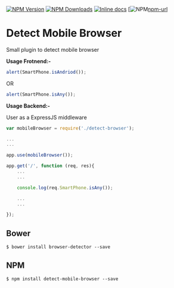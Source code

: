   [![NPM Version][npm-image]][npm-url]
  [![NPM Downloads][downloads-image]][downloads-url]
  [![Inline docs][docs-image]][docs-url]
  [![NPM][npm-download-image][npm-url]

Detect Mobile Browser
=====================

Small plugin to detect mobile browser 

**Usage Frotnend:-**

```javascript
alert(SmartPhone.isAndriod());
```

OR

```javascript
alert(SmartPhone.isAny());
```

**Usage Backend:-**

User as a ExpressJS middleware

```javascript
var mobileBrowser = require('./detect-browser');

...
...

app.use(mobileBrowser());

app.get('/', function (req, res){
    ...
    ...

    console.log(req.SmartPhone.isAny());

    ...
    ...

});

```



## Bower

    $ bower install browser-detector --save

## NPM

    $ npm install detect-mobile-browser --save

[npm-image]: https://img.shields.io/npm/v/detect-mobile-browser.svg
[npm-download-image]: https://nodei.co/npm/detect-mobile-browser.png?downloads=true&downloadRank=true
[npm-url]: https://www.npmjs.com/package/detect-mobile-browser
[downloads-image]: https://img.shields.io/npm/dm/detect-mobile-browser.svg
[downloads-url]: https://www.npmjs.com/package/detect-mobile-browser
[docs-image]: http://inch-ci.org/github/smali-kazmi/detect-mobile-browser.svg?branch=master
[docs-url]: http://inch-ci.org/github/smali-kazmi/detect-mobile-browser
